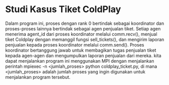 # Studi Kasus Tiket ColdPlay

Dalam program ini, proses dengan rank 0 bertindak sebagai koordinator dan proses-proses lainnya bertindak sebagai agen penjualan tiket. Setiap agen menerima agent_id dari proses koordinator melalui comm.recv(), menjual tiket Coldplay dengan memanggil fungsi sell_tickets(), dan mengirim laporan penjualan kepada proses koordinator melalui comm.send(). Proses koordinator bertanggung jawab untuk membagikan tugas penjualan tiket kepada agen-agen dan mengumpulkan laporan penjualan dari mereka. kita dapat menjalankan program ini menggunakan MPI dengan menjalankan perintah mpiexec -n <jumlah_proses> python coldplay_ticket.py, di mana <jumlah_proses> adalah jumlah proses yang ingin digunakan untuk menjalankan program tersebut.


